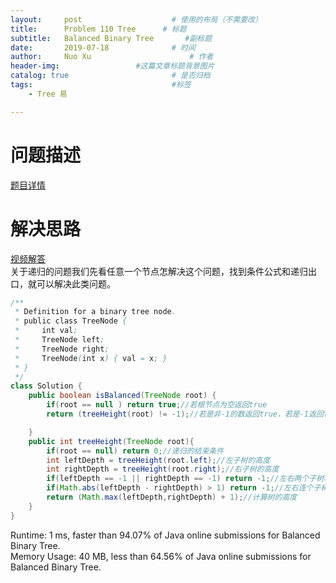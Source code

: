 ```yaml
---
layout:     post   				    # 使用的布局（不需要改）
title:      Problem 110 Tree      # 标题 
subtitle:   Balanced Binary Tree       #副标题
date:       2019-07-18				# 时间
author:     Nuo Xu 						# 作者
header-img:              	#这篇文章标题背景图片
catalog: true 						# 是否归档
tags:								#标签
    - Tree 易

---
```

# 问题描述
 [题目详情](https://leetcode.com/problems/balanced-binary-tree/)  
# 解决思路
[视频解答](https://www.youtube.com/watch?v=Be5CUodZliM)  
关于递归的问题我们先看任意一个节点怎解决这个问题，找到条件公式和递归出口，就可以解决此类问题。
```java
/**
 * Definition for a binary tree node.
 * public class TreeNode {
 *     int val;
 *     TreeNode left;
 *     TreeNode right;
 *     TreeNode(int x) { val = x; }
 * }
 */
class Solution {
    public boolean isBalanced(TreeNode root) {
        if(root == null ) return true;//若根节点为空返回true
        return (treeHeight(root) != -1);//若是非-1的数返回true，若是-1返回false

    }
    public int treeHeight(TreeNode root){
        if(root == null) return 0;//递归的结束条件
        int leftDepth = treeHeight(root.left);//左子树的高度
        int rightDepth = treeHeight(root.right);//右子树的高度
        if(leftDepth == -1 || rightDepth == -1) return -1;//左右两个子树若有任意一个不是平衡二叉树就返回-1
        if(Math.abs(leftDepth - rightDepth) > 1) return -1;//左右连个子树的高度差大于1的话返回-1
        return (Math.max(leftDepth,rightDepth) + 1);//计算树的高度
    }
}
```
Runtime: 1 ms, faster than 94.07% of Java online submissions for Balanced Binary Tree.  
Memory Usage: 40 MB, less than 64.56% of Java online submissions for Balanced Binary Tree.


